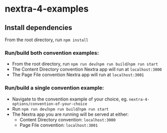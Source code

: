 # nextra-4-examples

## Install dependencies

From the root directory, run `npm install`

### Run/build both convention examples:

- From the root directory, run `npm run dev`/`npm run build`/`npm run start`
- The Content Directory convention Nextra app will run at `localhost:3000`
- The Page File convention Nextra app will run at `localhost:3001`

### Run/build a single convention example:

- Navigate to the convention example of your choice, eg. `nextra-4-options/convention-of-your-choice`
- Run `npm run dev`/`npm run build`/`npm run start`
- The Nextra app you are running will be served at either:
  - Content Directory convention: `localhost:3000`
  - Page File convention: `localhost:3001`

